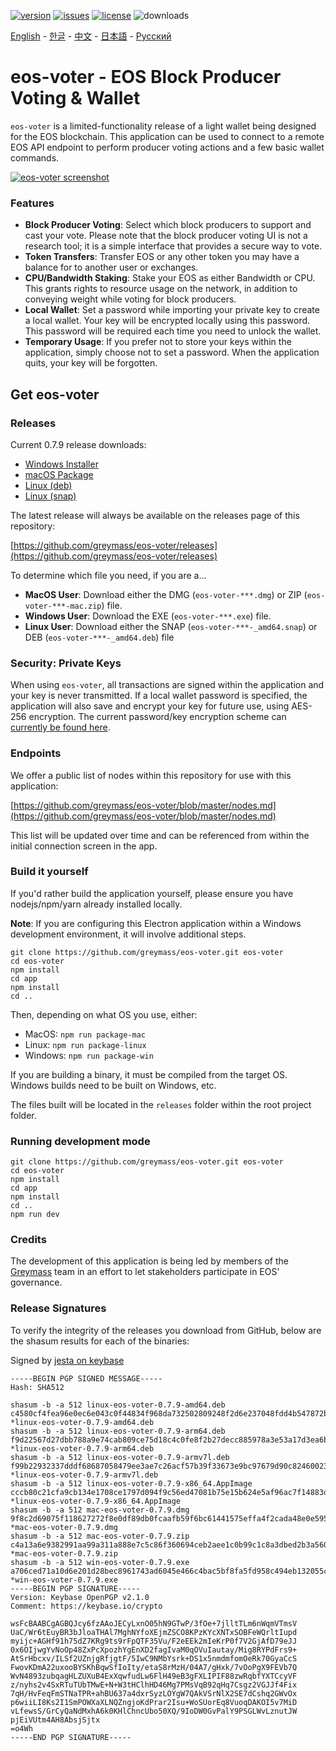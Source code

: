 [![version](https://img.shields.io/github/release/greymass/eos-voter/all.svg)](https://github.com/greymass/eos-voter/releases)
[![issues](https://img.shields.io/github/issues/greymass/eos-voter.svg)](https://github.com/greymass/eos-voter/issues)
[![license](https://img.shields.io/badge/license-MIT-blue.svg)](https://raw.githubusercontent.com/greymass/eos-voter/master/LICENSE)
![downloads](https://img.shields.io/github/downloads/greymass/eos-voter/total.svg)

[English](https://github.com/greymass/eos-voter/blob/master/README.md) - [한글](https://github.com/greymass/eos-voter/blob/master/README.kr.md) - [中文](https://github.com/greymass/eos-voter/blob/master/README.zh.md) - [日本語](https://github.com/greymass/eos-voter/blob/master/README.ja.md) - [Русский](https://github.com/greymass/eos-voter/blob/master/README.ru.md)

# eos-voter - EOS Block Producer Voting & Wallet

`eos-voter` is a limited-functionality release of a light wallet being designed for the EOS blockchain. This application can be used to connect to a remote EOS API endpoint to perform producer voting actions and a few basic wallet commands.

[![eos-voter screenshot](https://raw.githubusercontent.com/greymass/eos-voter/master/eos-voter.png)](https://raw.githubusercontent.com/greymass/eos-voter/master/eos-voter.png)

### Features

- **Block Producer Voting**: Select which block producers to support and cast your vote. Please note that the block producer voting UI is not a research tool; it is a simple interface that provides a secure way to vote.
- **Token Transfers**: Transfer EOS or any other token you may have a balance for to another user or exchanges.
- **CPU/Bandwidth Staking**: Stake your EOS as either Bandwidth or CPU. This grants rights to resource usage on the network, in addition to conveying weight while voting for block producers.
- **Local Wallet**: Set a password while importing your private key to create a local wallet. Your key will be encrypted locally using this password. This password will be required each time you need to unlock the wallet.
- **Temporary Usage**: If you prefer not to store your keys within the application, simply choose not to set a password. When the application quits, your key will be forgotten.

## Get eos-voter

### Releases

Current 0.7.9 release downloads:

- [Windows Installer](https://github.com/greymass/eos-voter/releases/download/v0.7.9/win-eos-voter-0.7.9.exe)
- [macOS Package](https://github.com/greymass/eos-voter/releases/download/v0.7.9/mac-eos-voter-0.7.9.dmg)
- [Linux (deb)](https://github.com/greymass/eos-voter/releases/download/v0.7.9/linux-eos-voter-0.7.9-amd64.deb)
- [Linux (snap)](https://github.com/greymass/eos-voter/releases/download/v0.7.9/linux-eos-voter-0.7.9-amd64.snap)

The latest release will always be available on the releases page of this repository:

[https://github.com/greymass/eos-voter/releases](https://github.com/greymass/eos-voter/releases)

To determine which file you need, if you are a...

- **MacOS User**: Download either the DMG (`eos-voter-***.dmg`) or ZIP (`eos-voter-***-mac.zip`) file.
- **Windows User**: Download the EXE (`eos-voter-***.exe`) file.
- **Linux User**: Download either the SNAP (`eos-voter-***-_amd64.snap`) or DEB (`eos-voter-***-_amd64.deb`) file

### Security: Private Keys

When using `eos-voter`, all transactions are signed within the application and your key is never transmitted. If a local wallet password is specified, the application will also save and encrypt your key for future use, using AES-256 encryption. The current password/key encryption scheme can [currently be found here](https://github.com/aaroncox/eos-voter/blob/master/app/shared/actions/wallet.js#L71-L86).

### Endpoints

We offer a public list of nodes within this repository for use with this application:

[https://github.com/greymass/eos-voter/blob/master/nodes.md](https://github.com/greymass/eos-voter/blob/master/nodes.md)

This list will be updated over time and can be referenced from within the initial connection screen in the app.

### Build it yourself

If you'd rather build the application yourself, please ensure you have nodejs/npm/yarn already installed locally.

**Note**: If you are configuring this Electron application within a Windows development environment, it will involve additional steps.

```
git clone https://github.com/greymass/eos-voter.git eos-voter
cd eos-voter
npm install
cd app
npm install
cd ..
```

Then, depending on what OS you use, either:

- MacOS: `npm run package-mac`
- Linux: `npm run package-linux`
- Windows: `npm run package-win`

If you are building a binary, it must be compiled from the target OS. Windows builds need to be built on Windows, etc.

The files built will be located in the `releases` folder within the root project folder.

### Running development mode

```
git clone https://github.com/greymass/eos-voter.git eos-voter
cd eos-voter
npm install
cd app
npm install
cd ..
npm run dev
```

### Credits

The development of this application is being led by members of the [Greymass](https://greymass.com) team in an effort to let stakeholders participate in EOS’ governance.

### Release Signatures

To verify the integrity of the releases you download from GitHub, below are the shasum results for each of the binaries:

Signed by [jesta on keybase](https://keybase.io/jesta)

```
-----BEGIN PGP SIGNED MESSAGE-----
Hash: SHA512

shasum -b -a 512 linux-eos-voter-0.7.9-amd64.deb
c4580cf4fea96e0ec6e043c0f44834f968da732502809248f2d6e237048fdd4b547872bc3a34e816a054156c8b8a06125ec298f1d7f5f253649f510ccd12b6ad *linux-eos-voter-0.7.9-amd64.deb
shasum -b -a 512 linux-eos-voter-0.7.9-arm64.deb
f9d22567d27dbb788a9e74cab809ce75d18c4c0fe8f2b27decc885978a3e53a17d3ea6b7b097781581a6897e691a3d1606c8e659f1130d0ac822f527c30f74f8 *linux-eos-voter-0.7.9-arm64.deb
shasum -b -a 512 linux-eos-voter-0.7.9-armv7l.deb
f99b22932337dddf68687058479ee3ae7c26acf57b39f33673e9bc97679d90c82460023a8a472032950c384486cb317a9da1a956fd3eb621863b1ae83a577704 *linux-eos-voter-0.7.9-armv7l.deb
shasum -b -a 512 linux-eos-voter-0.7.9-x86_64.AppImage
cccb80c21cfa9cb134e1708ce1797d094f9c56ed47081b75e15b624e5af96ac7f14883da04c26cf817c2bd7d28a41d4e6c306fdb07abd0ca8dd1d072bc44c815 *linux-eos-voter-0.7.9-x86_64.AppImage
shasum -b -a 512 mac-eos-voter-0.7.9.dmg
9f8c2d69075f118627272f8e0df89db0fcaafb59f6bc61441575effa4f2cada48e0e595b6e8d22a3ba1e2c55a7a6985462517b2eee8c4e242207936e1413a02f *mac-eos-voter-0.7.9.dmg
shasum -b -a 512 mac-eos-voter-0.7.9.zip
c4a13a6e9382991aa99a311a888e7c5c86f360694ceb2aee1c0b99c1c8a3dbed2b3a5602ce4ef8a1b8b540129fa9b52c5b7b331ad33525eb7d66678491c8baf6 *mac-eos-voter-0.7.9.zip
shasum -b -a 512 win-eos-voter-0.7.9.exe
a706ced71a10d6e201d28bec8961743ad6045e466c4bac5bf8fa5fd958c494eb132055c6205154f44df157696a80e13dd628e2c40df6356cce064c17eac9b0b9 *win-eos-voter-0.7.9.exe
-----BEGIN PGP SIGNATURE-----
Version: Keybase OpenPGP v2.1.0
Comment: https://keybase.io/crypto

wsFcBAABCgAGBQJcy6fzAAoJECyLxnO05hN9GTwP/3fOe+7jlltTLm6nWqmVTmsV
UaC/Wr6tEuyBR3bJloaTHAl7MghNYfoXEjmZSCO8KPzKYcXNTxSOBFeWQrltIupd
myijc+AGHf91h75dZ7KRg9ts9rFpQTF35Vu/F2eEEk2mIeKrP0f7V2GjAfD79eJJ
0x6OIjwgYvNoOp48ZxPcXpozhYgEnXD2fagIvaM0qOVuIautay/Mig8RYPdFrs9+
AtSrHbcxv/ILSf2UZnjgRfjgtF/5IwC9NMbYsrk+DS1x5nmdmfomOeRk70GyaCcS
FwovKDmA22uxooBYSKhBqwSfIoIty/etaS8rMzH/04A7/gHxk/7vOoPgX9FEVb7Q
WvN4893zubqagHLZUXuB4ExXqwfudLw6FlH49eB3gFXLIPIF88zwRqbfYXTCcyVF
z/nyhs2v4SxRTuTUbTMwE+N+W3tHClhHD46Mg7PMsVqB92qHq7Csgz2VGJJf4Fix
7qH/HvFeqFmSTNaTPR+ahBU637a4dxrSyzLOYgW7QAkVSrNlX2SE7dCshq2GWvOx
p6wiiLI8Ks2I1SmPOWXaXLNQZngjoKdPrar2Isu+WoSUorEq8VuoqDAKOI5v7MiD
vLfewsS/GrCyQaNdMxhA6k0KHlChncUbo50XQ/9IoDW0GvPalY9PSGLWvLznutJW
pjEiVUtm4AH8AbsjSjtx
=o4Wh
-----END PGP SIGNATURE-----
```
